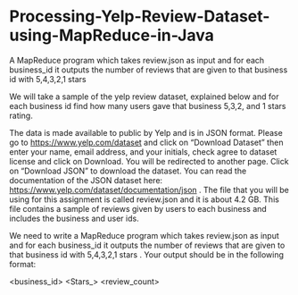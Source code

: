 # Processing-Yelp-Review-Dataset-using-MapReduce-in-Java
A MapReduce program which takes review.json as input and for each business_id it outputs the number of reviews that are given to that business id with 5,4,3,2,1 stars 


We will take a sample of the yelp review dataset, explained below and for each business id find how many users gave that business 5,3,2, and 1 stars rating. 
 
The data is made available to public by Yelp and is in JSON format. Please go to https://www.yelp.com/dataset and click on “Download Dataset” then enter your name, email address, and your initials, check agree to dataset license and click on Download. You will be redirected to another page.  Click on “Download JSON” to download the dataset.   You can  read the documentation of the JSON dataset here: https://www.yelp.com/dataset/documentation/json .  The file that you will be using for this assignment is called review.json and it is about 4.2 GB. This file contains a sample of reviews given by users to each business and includes the business and user ids. 
 
 We need to write a MapReduce program which takes review.json as input and for each business_id it outputs the number of reviews that are given to that business id with 5,4,3,2,1 stars . Your output should be in the following format: 
 
<business_id>  <Stars_>  <review_count> 
